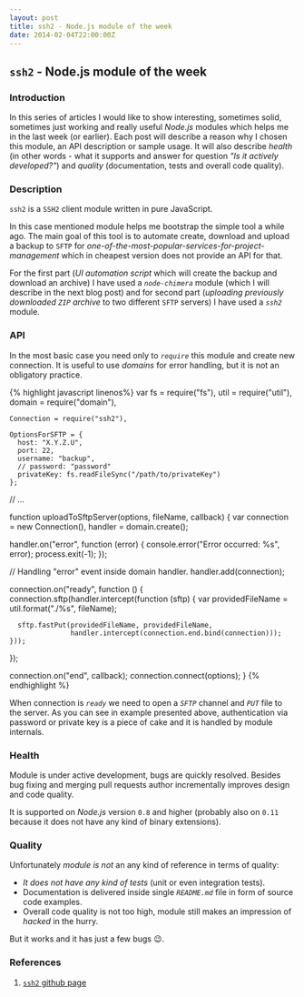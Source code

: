 ```yaml
---
layout: post
title: ssh2 - Node.js module of the week
date: 2014-02-04T22:00:00Z
---
```


## `ssh2` - Node.js module of the week

### Introduction

In this series of articles I would like to show interesting, sometimes solid, sometimes just working and really useful *Node.js* modules which helps me in the last week (or earlier). Each post will describe a reason why I chosen this module, an API description or sample usage. It will also describe *health* (in other words - what it supports and answer for question *"Is it actively developed?"*) and *quality* (documentation, tests and overall code quality).

### Description

`ssh2` is a `SSH2` client module written in pure JavaScript.

In this case mentioned module helps me bootstrap the simple tool a while ago. The main goal of this tool is to automate create, download and upload a backup to `SFTP` for *one-of-the-most-popular-services-for-project-management* which in cheapest version does not provide an API for that.

For the first part (*UI automation script* which will create the backup and download an archive) I have used a *`node-chimera`* module (which I will describe in the next blog post) and for second part (*uploading previously downloaded `ZIP` archive* to two different `SFTP` servers) I have used a *`ssh2`* module.

### API

In the most basic case you need only to *`require`* this module and create new connection. It is useful to use *domains* for error handling, but it is not an obligatory practice.

{% highlight javascript linenos%}
var fs = require("fs"),
    util = require("util"),
    domain = require("domain"),

    Connection = require("ssh2"),

    OptionsForSFTP = {
      host: "X.Y.Z.U",
      port: 22,
      username: "backup",
      // password: "password"
      privateKey: fs.readFileSync("/path/to/privateKey")
    };

// ...

function uploadToSftpServer(options, fileName, callback) {
  var connection = new Connection(),
      handler = domain.create();

  handler.on("error", function (error) {
    console.error("Error occurred: %s", error);
    process.exit(-1);
  });

  // Handling "error" event inside domain handler.
  handler.add(connection);

  connection.on("ready", function () {
    connection.sftp(handler.intercept(function (sftp) {
      var providedFileName = util.format("./%s", fileName);

      sftp.fastPut(providedFileName, providedFileName,
                   handler.intercept(connection.end.bind(connection)));
    }));
  });

  connection.on("end", callback);
  connection.connect(options);
}
{% endhighlight %}

When connection is *`ready`* we need to open a *`SFTP`* channel and *`PUT`* file to the server. As you can see in example presented above, authentication via password or private key is a piece of cake and it is handled by module internals.

### Health

Module is under active development, bugs are quickly resolved. Besides bug fixing and merging pull requests author incrementally improves design and code quality.

It is supported on *Node.js* version `0.8` and higher (probably also on `0.11` because it does not have any kind of binary extensions).

### Quality

Unfortunately *module is not* an any kind of reference in terms of quality:
- *It does not have any kind of tests* (unit or even integration tests).
- Documentation is delivered inside single *`README.md`* file in form of source code examples.
- Overall code quality is not too high, module still makes an impression of *hacked* in the hurry.

But it works and it has just a few bugs :wink:.

### References

1. [`ssh2` github page](https://github.com/mscdex/ssh2)